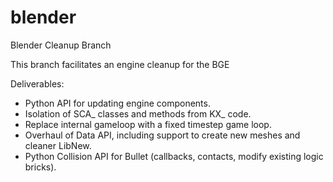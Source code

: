 blender
=======

Blender Cleanup Branch


This branch facilitates an engine cleanup for the BGE

Deliverables:

- Python API for updating engine components.
- Isolation of SCA_ classes and methods from KX_ code.
- Replace internal gameloop with a fixed timestep game loop.
- Overhaul of Data API, including support to create new meshes and cleaner LibNew.
- Python Collision API for Bullet (callbacks, contacts, modify existing logic bricks).

